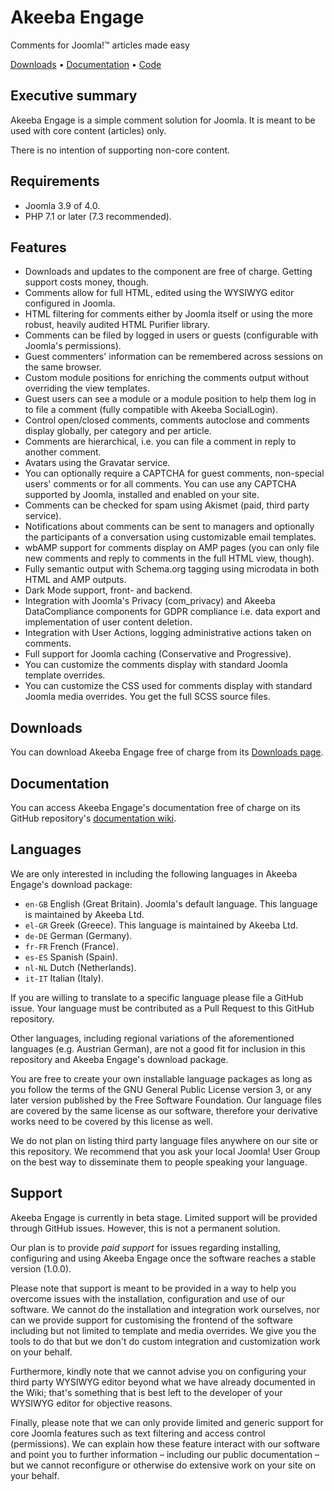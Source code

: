 # Akeeba Engage

Comments for Joomla!™ articles made easy

[Downloads](https://www.akeeba.com/download/official/engage.html) • [Documentation](https://github.com/akeeba/engage/wiki) • [Code](https://github.com/akeeba/engage)

## Executive summary

Akeeba Engage is a simple comment solution for Joomla. It is meant to be used with core content (articles) only. 

There is no intention of supporting non-core content.

## Requirements

* Joomla 3.9 of 4.0.
* PHP 7.1 or later (7.3 recommended).

## Features

* Downloads and updates to the component are free of charge. Getting support costs money, though.
* Comments allow for full HTML, edited using the WYSIWYG editor configured in Joomla. 
* HTML filtering for comments either by Joomla itself or using the more robust, heavily audited HTML Purifier library.
* Comments can be filed by logged in users or guests (configurable with Joomla's permissions).
* Guest commenters' information can be remembered across sessions on the same browser.
* Custom module positions for enriching the comments output without overriding the view templates.
* Guest users can see a module or a module position to help them log in to file a comment (fully compatible with Akeeba SocialLogin).
* Control open/closed comments, comments autoclose and comments display globally, per category and per article.
* Comments are hierarchical, i.e. you can file a comment in reply to another comment.
* Avatars using the Gravatar service.
* You can optionally require a CAPTCHA for guest comments, non-special users' comments or for all comments. You can use any CAPTCHA supported by Joomla, installed and enabled on your site.
* Comments can be checked for spam using Akismet (paid, third party service).
* Notifications about comments can be sent to managers and optionally the participants of a conversation using customizable email templates.
* wbAMP support for comments display on AMP pages (you can only file new comments and reply to comments in the full HTML view, though).
* Fully semantic output with Schema.org tagging using microdata in both HTML and AMP outputs.
* Dark Mode support, front- and backend.
* Integration with Joomla's Privacy (com_privacy) and Akeeba DataCompliance components for GDPR compliance i.e. data export and implementation of user content deletion.
* Integration with User Actions, logging administrative actions taken on comments.
* Full support for Joomla caching (Conservative and Progressive).
* You can customize the comments display with standard Joomla template overrides.
* You can customize the CSS used for comments display with standard Joomla media overrides. You get the full SCSS source files.

## Downloads

You can download Akeeba Engage free of charge from its [Downloads page](https://www.akeeba.com/download/official/engage.html).

## Documentation

You can access Akeeba Engage's documentation free of charge on its GitHub repository's [documentation wiki](https://github.com/akeeba/engage/wiki).

## Languages

We are only interested in including the following languages in Akeeba Engage's download package:

* `en-GB`  English (Great Britain). Joomla's default language. This language is maintained by Akeeba Ltd.
* `el-GR`  Greek (Greece). This language is maintained by Akeeba Ltd.
* `de-DE`  German (Germany).
* `fr-FR`  French (France).
* `es-ES`  Spanish (Spain).
* `nl-NL`  Dutch (Netherlands).
* `it-IT`  Italian (Italy).

If you are willing to translate to a specific language please file a GitHub issue. Your language must be contributed as a Pull Request to this GitHub repository.

Other languages, including regional variations of the aforementioned languages (e.g. Austrian German), are not a good fit for inclusion in this repository and Akeeba Engage's download package. 

You are free to create your own installable language packages as long as you follow the terms of the GNU General Public License version 3, or any later version published by the Free Software Foundation. Our language files are covered by the same license as our software, therefore your derivative works need to be covered by this license as well. 

We do not plan on listing third party language files anywhere on our site or this repository. We recommend that you ask your local Joomla! User Group on the best way to disseminate them to people speaking your language.

## Support

Akeeba Engage is currently in beta stage. Limited support will be provided through GitHub issues. However, this is not a permanent solution.

Our plan is to provide _paid support_ for issues regarding installing, configuring and using Akeeba Engage once the software reaches a stable version (1.0.0).

Please note that support is meant to be provided in a way to help you overcome issues with the installation, configuration and use of our software. We cannot do the installation and integration work ourselves, nor can we provide support for customising the frontend of the software including but not limited to template and media overrides. We give you the tools to do that but we don't do custom integration and customization work on your behalf. 

Furthermore, kindly note that we cannot advise you on configuring your third party WYSIWYG editor beyond what we have already documented in the Wiki; that's something that is best left to the developer of your WYSIWYG editor for objective reasons.

Finally, please note that we can only provide limited and generic support for core Joomla features such as text filtering and access control (permissions). We can explain how these feature interact with our software and point you to further information – including our public documentation – but we cannot reconfigure or otherwise do extensive work on your site on your behalf.